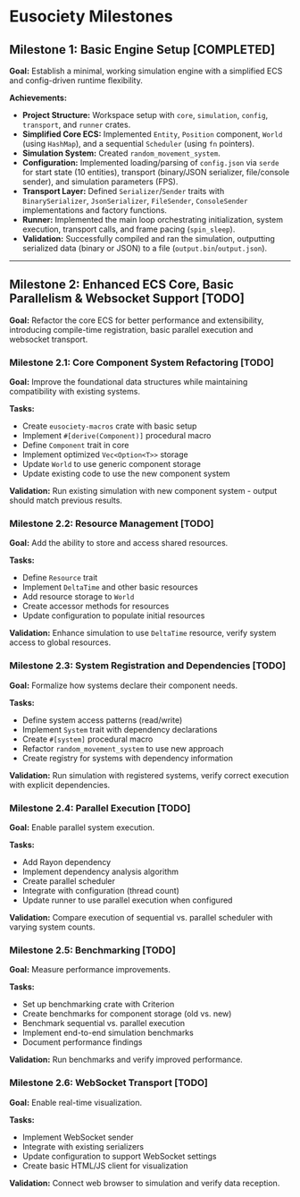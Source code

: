 # Eusociety Milestones

## Milestone 1: Basic Engine Setup [COMPLETED]

**Goal:** Establish a minimal, working simulation engine with a simplified ECS and config-driven runtime flexibility.

**Achievements:**

*   **Project Structure:** Workspace setup with `core`, `simulation`, `config`, `transport`, and `runner` crates.
*   **Simplified Core ECS:** Implemented `Entity`, `Position` component, `World` (using `HashMap`), and a sequential `Scheduler` (using `fn` pointers).
*   **Simulation System:** Created `random_movement_system`.
*   **Configuration:** Implemented loading/parsing of `config.json` via `serde` for start state (10 entities), transport (binary/JSON serializer, file/console sender), and simulation parameters (FPS).
*   **Transport Layer:** Defined `Serializer`/`Sender` traits with `BinarySerializer`, `JsonSerializer`, `FileSender`, `ConsoleSender` implementations and factory functions.
*   **Runner:** Implemented the main loop orchestrating initialization, system execution, transport calls, and frame pacing (`spin_sleep`).
*   **Validation:** Successfully compiled and ran the simulation, outputting serialized data (binary or JSON) to a file (`output.bin`/`output.json`).

---

## Milestone 2: Enhanced ECS Core, Basic Parallelism & Websocket Support [TODO]

**Goal:** Refactor the core ECS for better performance and extensibility, introducing compile-time registration, basic parallel execution and websocket transport.

### Milestone 2.1: Core Component System Refactoring [TODO]

**Goal:** Improve the foundational data structures while maintaining compatibility with existing systems.

**Tasks:**
- Create `eusociety-macros` crate with basic setup
- Implement `#[derive(Component)]` procedural macro
- Define `Component` trait in core
- Implement optimized `Vec<Option<T>>` storage
- Update `World` to use generic component storage
- Update existing code to use the new component system

**Validation:** Run existing simulation with new component system - output should match previous results.

### Milestone 2.2: Resource Management [TODO]

**Goal:** Add the ability to store and access shared resources.

**Tasks:**
- Define `Resource` trait
- Implement `DeltaTime` and other basic resources
- Add resource storage to `World`
- Create accessor methods for resources
- Update configuration to populate initial resources

**Validation:** Enhance simulation to use `DeltaTime` resource, verify system access to global resources.

### Milestone 2.3: System Registration and Dependencies [TODO]

**Goal:** Formalize how systems declare their component needs.

**Tasks:**
- Define system access patterns (read/write)
- Implement `System` trait with dependency declarations
- Create `#[system]` procedural macro
- Refactor `random_movement_system` to use new approach
- Create registry for systems with dependency information

**Validation:** Run simulation with registered systems, verify correct execution with explicit dependencies.

### Milestone 2.4: Parallel Execution [TODO]

**Goal:** Enable parallel system execution.

**Tasks:**
- Add Rayon dependency
- Implement dependency analysis algorithm
- Create parallel scheduler
- Integrate with configuration (thread count)
- Update runner to use parallel execution when configured

**Validation:** Compare execution of sequential vs. parallel scheduler with varying system counts.

### Milestone 2.5: Benchmarking [TODO]

**Goal:** Measure performance improvements.

**Tasks:**
- Set up benchmarking crate with Criterion
- Create benchmarks for component storage (old vs. new)
- Benchmark sequential vs. parallel execution
- Implement end-to-end simulation benchmarks
- Document performance findings

**Validation:** Run benchmarks and verify improved performance.

### Milestone 2.6: WebSocket Transport [TODO]

**Goal:** Enable real-time visualization.

**Tasks:**
- Implement WebSocket sender
- Integrate with existing serializers
- Update configuration to support WebSocket settings
- Create basic HTML/JS client for visualization

**Validation:** Connect web browser to simulation and verify data reception.
